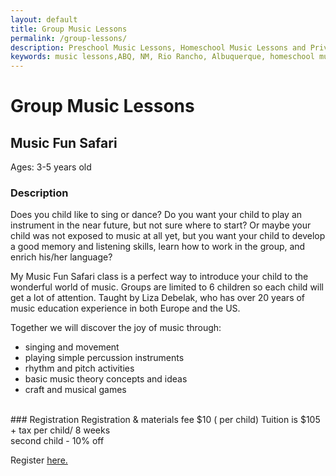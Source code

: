 ```yaml
---
layout: default
title: Group Music Lessons
permalink: /group-lessons/
description: Preschool Music Lessons, Homeschool Music Lessons and Private Music Lessons in Rio Rancho and Albuquerque area, NM.
keywords: music lessons,ABQ, NM, Rio Rancho, Albuquerque, homeschool music lessons, preschool music lessons, private music lessons
---
```

# Group Music Lessons

## Music Fun Safari

Ages: 3-5 years old

### Description

Does you child like to sing or dance? Do you want your child to play an instrument in the near future, but not sure where to start? Or maybe your child was not exposed to music at all yet, but you want your child to develop a good memory and listening skills, learn how to work in the group, and enrich his/her language?  

My Music Fun Safari class is a perfect way to introduce your child to the wonderful world of music. Groups are limited to 6 children so each child will get a lot of attention. Taught by Liza Debelak, who has over 20 years of music education experience in both Europe and the US.

Together we will discover the joy of music through:
- singing and movement
- playing simple percussion instruments
- rhythm and pitch activities
- basic music theory concepts and ideas 
- craft and musical games

<br/>
### Registration
Registration & materials fee $10 ( per child)
Tuition is $105 + tax per child/ 8 weeks<br/>
second child - 10% off<br/>

Register <a href="{{ site.baseurl }}/registration" target="_blank">here.</a>

<!-- 
## Musical Train

<p><span style="color:#e86c1a">Done by Request</span></p>
<img src="{{ site.baseurl }}/images/Trainweb.png" alt="Train"  />

Ages: 4-7 years old

One-time class for 45 minutes

Come on on our musical train! We will take a trip around different countries and learn about their songs and cultures. This is a fun and exciting way to learn new songs, play instruments and dance with your friends. We will learn from people around the world how they create their unique music. Get your boarding passes ready and let's explore together!

Cost - $5 per child. Minimum group size: 10 children.

Register <a href="{{ site.baseurl }}/registration" target="_blank">here.</a>
<br />

## Do, Re, Mi

Ages: 3-7 years old

Classes are 45 minutes long

8 weeks

During this class, we will creatively study the main elements of music, like melody, rhythm, timbre, dynamics and tempo. Children will enrich their auditory skills and create and play music in small groups on unpitched instruments like drums, triangles, tambourines, rhythm sticks and shakers. Every lesson will provide a unique way of learning basic elements of music theory in combination with singing, movement, music making and building music vocabulary. This class is based on the rich classical musical approach and is the perfect way to start your child's musical journey.

$80 + tax per child for 8 weeks. Family rate for two or more children is $70 + tax per child.

Register <a href="{{ site.baseurl }}/registration" target="_blank">here.</a>
<br />
 -->